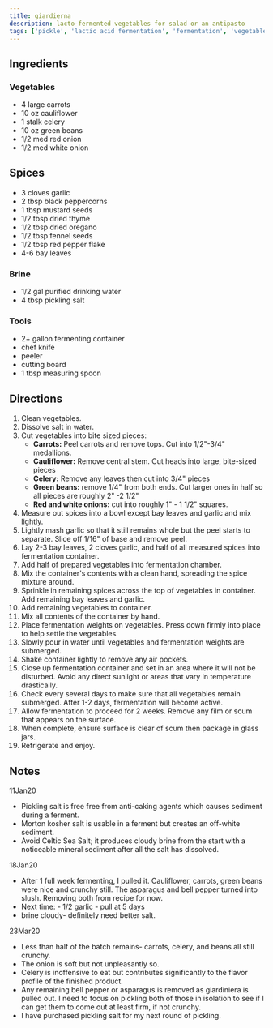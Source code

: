 ```yaml
---
title: giardierna
description: lacto-fermented vegetables for salad or an antipasto
tags: ['pickle', 'lactic acid fermentation', 'fermentation', 'vegetables']
---
```


## Ingredients

### Vegetables

- 4 large carrots
- 10 oz cauliflower
- 1 stalk celery
- 10 oz green beans
- 1/2 med red onion
- 1/2 med white onion

## Spices

- 3 cloves garlic
- 2 tbsp black peppercorns
- 1 tbsp mustard seeds
- 1/2 tbsp dried thyme
- 1/2 tbsp dried oregano
- 1/2 tbsp fennel seeds
- 1/2 tbsp red pepper flake
- 4-6 bay leaves

### Brine

- 1/2 gal purified drinking water
- 4 tbsp pickling salt

### Tools

- 2+ gallon fermenting container
- chef knife
- peeler
- cutting board
- 1 tbsp measuring spoon

## Directions

1. Clean vegetables.
2. Dissolve salt in water.
3. Cut vegetables into bite sized pieces:
   - **Carrots:** Peel carrots and remove tops. Cut into 1/2"-3/4" medallions.
   - **Cauliflower:** Remove central stem. Cut heads into large, bite-sized pieces
   - **Celery:** Remove any leaves then cut into 3/4" pieces
   - **Green beans:** remove 1/4" from both ends. Cut larger ones in half so all pieces are roughly 2" -2 1/2"
   - **Red and white onions:** cut into roughly 1" - 1 1/2" squares.
4. Measure out spices into a bowl except bay leaves and garlic and mix lightly.
5. Lightly mash garlic so that it still remains whole but the peel starts to separate. Slice off 1/16" of base and remove peel.
6. Lay 2-3 bay leaves, 2 cloves garlic, and half of all measured spices into fermentation container.
7. Add half of prepared vegetables into fermentation chamber.
8. Mix the container's contents with a clean hand, spreading the spice mixture around.
9. Sprinkle in remaining spices across the top of vegetables in container. Add remaining bay leaves and garlic.
10. Add remaining vegetables to container.
11. Mix all contents of the container by hand.
12. Place fermentation weights on vegetables. Press down firmly into place to help settle the vegetables.
13. Slowly pour in water until vegetables and fermentation weights are submerged.
14. Shake container lightly to remove any air pockets.
15. Close up fermentation container and set in an area where it will not be disturbed. Avoid any direct sunlight or areas that vary in temperature drastically.
16. Check every several days to make sure that all vegetables remain submerged. After 1-2 days, fermentation will become active.
17. Allow fermentation to proceed for 2 weeks. Remove any film or scum that appears on the surface.
18. When complete, ensure surface is clear of scum then package in glass jars.
19. Refrigerate and enjoy.

## Notes

11Jan20

- Pickling salt is free free from anti-caking agents which causes sediment during a ferment.
- Morton kosher salt is usable in a ferment but creates an off-white sediment.
- Avoid Celtic Sea Salt; it produces cloudy brine from the start with a noticeable mineral sediment after all the salt has dissolved.

18Jan20

- After 1 full week fermenting, I pulled it. Cauliflower, carrots, green beans were nice and crunchy still. The asparagus and bell pepper turned into slush. Removing both from recipe for now.
- Next time: - 1/2 garlic - pull at 5 days
- brine cloudy- definitely need better salt.

23Mar20

- Less than half of the batch remains- carrots, celery, and beans all still crunchy.
- The onion is soft but not unpleasantly so.
- Celery is inoffensive to eat but contributes significantly to the flavor profile of the finished product.
- Any remaining bell pepper or asparagus is removed as giardiniera is pulled out. I need to focus on pickling both of those in isolation to see if I can get them to come out at least firm, if not crunchy.
- I have purchased pickling salt for my next round of pickling.
